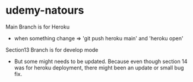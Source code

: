 # udemy-natours
Main Branch is for Heroku 
 - when something change => 'git push heroku main' and 'heroku open'

Section13 Branch is for develop mode
  - But some might needs to be updated. Because even though section 14 was for heroku deployment, there might been an update or small bug fix.
